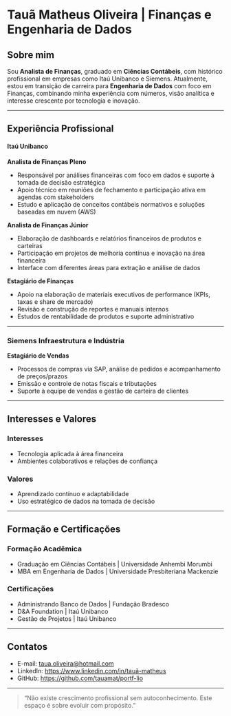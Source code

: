 # Tauã Matheus Oliveira | Finanças e Engenharia de Dados

## Sobre mim

Sou **Analista de Finanças**, graduado em **Ciências Contábeis**, com histórico profissional em empresas como Itaú Unibanco e Siemens. 
Atualmente, estou em transição de carreira para **Engenharia de Dados** com foco em Finanças, combinando minha experiência com números, visão analítica e interesse crescente por tecnologia e inovação.

---

## Experiência Profissional

#### Itaú Unibanco

**Analista de Finanças Pleno** 
- Responsável por análises financeiras com foco em dados e suporte à tomada de decisão estratégica 
- Apoio técnico em reuniões de fechamento e participação ativa em agendas com stakeholders 
- Estudo e aplicação de conceitos contábeis normativos e soluções baseadas em nuvem (AWS)

**Analista de Finanças Júnior** 
- Elaboração de dashboards e relatórios financeiros de produtos e carteiras 
- Participação em projetos de melhoria contínua e inovação na área financeira 
- Interface com diferentes áreas para extração e análise de dados

**Estagiário de Finanças** 
- Apoio na elaboração de materiais executivos de performance (KPIs, taxas e share de mercado) 
- Revisão e construção de reportes e manuais internos 
- Estudos de rentabilidade de produtos e suporte administrativo

---

### Siemens Infraestrutura e Indústria

**Estagiário de Vendas**
- Processos de compras via SAP, análise de pedidos e acompanhamento de preços/prazos 
- Emissão e controle de notas fiscais e tributações 
- Suporte à equipe de vendas e gestão de carteira de clientes

---

## Interesses e Valores

### Interesses
- Tecnologia aplicada à área financeira 
- Ambientes colaborativos e relações de confiança

### Valores
- Aprendizado contínuo e adaptabilidade
- Uso estratégico de dados na tomada de decisão 

---

## Formação e Certificações

### Formação Acadêmica
- Graduação em Ciências Contábeis | Universidade Anhembi Morumbi
- MBA em Engenharia de Dados | Universidade Presbiteriana Mackenzie

### Certificações
- Administrando Banco de Dados  | Fundação Bradesco
- D&A Foundation | Itaú Unibanco
- Gestão de Projetos | Itaú Unibanco

---

## Contatos

- E-mail: taua.oliveira@hotmail.com
- LinkedIn: https://www.linkedin.com/in/tauã-matheus
- GitHub: https://github.com/tauamat/portf-lio
  
---

> “Não existe crescimento profissional sem autoconhecimento. Este espaço é sobre evoluir com propósito.”

